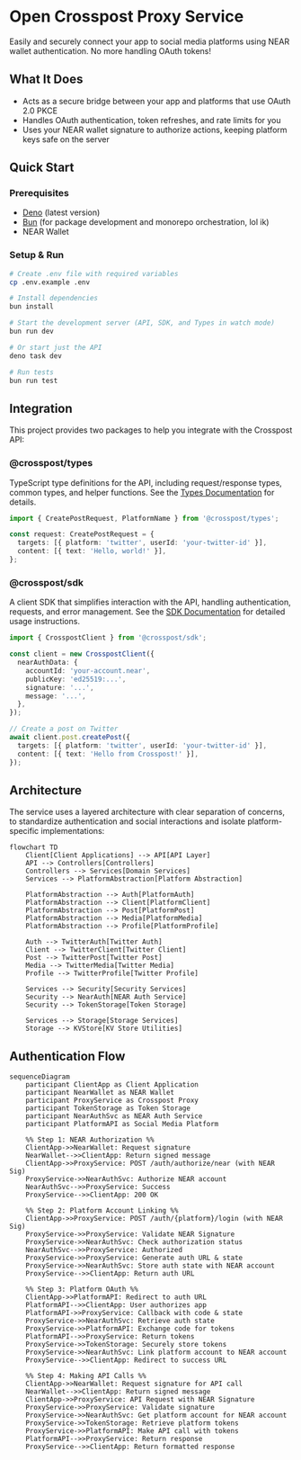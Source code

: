 # Open Crosspost Proxy Service

Easily and securely connect your app to social media platforms using NEAR wallet authentication. No
more handling OAuth tokens!

## What It Does

- Acts as a secure bridge between your app and platforms that use OAuth 2.0 PKCE
- Handles OAuth authentication, token refreshes, and rate limits for you
- Uses your NEAR wallet signature to authorize actions, keeping platform keys safe on the server

## Quick Start

### Prerequisites

- [Deno](https://deno.land/) (latest version)
- [Bun](https://bun.sh/) (for package development and monorepo orchestration, lol ik)
- NEAR Wallet

### Setup & Run

```bash
# Create .env file with required variables
cp .env.example .env

# Install dependencies
bun install

# Start the development server (API, SDK, and Types in watch mode)
bun run dev

# Or start just the API
deno task dev

# Run tests
bun run test
```

## Integration

This project provides two packages to help you integrate with the Crosspost API:

### @crosspost/types

TypeScript type definitions for the API, including request/response types, common types, and helper
functions. See the [Types Documentation](./packages/types/README.md) for details.

```typescript
import { CreatePostRequest, PlatformName } from '@crosspost/types';

const request: CreatePostRequest = {
  targets: [{ platform: 'twitter', userId: 'your-twitter-id' }],
  content: [{ text: 'Hello, world!' }],
};
```

### @crosspost/sdk

A client SDK that simplifies interaction with the API, handling authentication, requests, and error
management. See the [SDK Documentation](./packages/sdk/README.md) for detailed usage instructions.

```typescript
import { CrosspostClient } from '@crosspost/sdk';

const client = new CrosspostClient({
  nearAuthData: {
    accountId: 'your-account.near',
    publicKey: 'ed25519:...',
    signature: '...',
    message: '...',
  },
});

// Create a post on Twitter
await client.post.createPost({
  targets: [{ platform: 'twitter', userId: 'your-twitter-id' }],
  content: [{ text: 'Hello from Crosspost!' }],
});
```

## Architecture

The service uses a layered architecture with clear separation of concerns, to standardize
authentication and social interactions and isolate platform-specific implementations:

```mermaid
flowchart TD
    Client[Client Applications] --> API[API Layer]
    API --> Controllers[Controllers]
    Controllers --> Services[Domain Services]
    Services --> PlatformAbstraction[Platform Abstraction]
    
    PlatformAbstraction --> Auth[PlatformAuth]
    PlatformAbstraction --> Client[PlatformClient]
    PlatformAbstraction --> Post[PlatformPost]
    PlatformAbstraction --> Media[PlatformMedia]
    PlatformAbstraction --> Profile[PlatformProfile]
    
    Auth --> TwitterAuth[Twitter Auth]
    Client --> TwitterClient[Twitter Client]
    Post --> TwitterPost[Twitter Post]
    Media --> TwitterMedia[Twitter Media]
    Profile --> TwitterProfile[Twitter Profile]
    
    Services --> Security[Security Services]
    Security --> NearAuth[NEAR Auth Service]
    Security --> TokenStorage[Token Storage]
    
    Services --> Storage[Storage Services]
    Storage --> KVStore[KV Store Utilities]
```

## Authentication Flow

```mermaid
sequenceDiagram
    participant ClientApp as Client Application
    participant NearWallet as NEAR Wallet
    participant ProxyService as Crosspost Proxy
    participant TokenStorage as Token Storage
    participant NearAuthSvc as NEAR Auth Service
    participant PlatformAPI as Social Media Platform

    %% Step 1: NEAR Authorization %%
    ClientApp->>NearWallet: Request signature
    NearWallet-->>ClientApp: Return signed message
    ClientApp->>ProxyService: POST /auth/authorize/near (with NEAR Sig)
    ProxyService->>NearAuthSvc: Authorize NEAR account
    NearAuthSvc-->>ProxyService: Success
    ProxyService-->>ClientApp: 200 OK

    %% Step 2: Platform Account Linking %%
    ClientApp->>ProxyService: POST /auth/{platform}/login (with NEAR Sig)
    ProxyService->>ProxyService: Validate NEAR Signature
    ProxyService->>NearAuthSvc: Check authorization status
    NearAuthSvc-->>ProxyService: Authorized
    ProxyService->>ProxyService: Generate auth URL & state
    ProxyService->>NearAuthSvc: Store auth state with NEAR account
    ProxyService-->>ClientApp: Return auth URL

    %% Step 3: Platform OAuth %%
    ClientApp->>PlatformAPI: Redirect to auth URL
    PlatformAPI-->>ClientApp: User authorizes app
    PlatformAPI->>ProxyService: Callback with code & state
    ProxyService->>NearAuthSvc: Retrieve auth state
    ProxyService->>PlatformAPI: Exchange code for tokens
    PlatformAPI-->>ProxyService: Return tokens
    ProxyService->>TokenStorage: Securely store tokens
    ProxyService->>NearAuthSvc: Link platform account to NEAR account
    ProxyService-->>ClientApp: Redirect to success URL

    %% Step 4: Making API Calls %%
    ClientApp->>NearWallet: Request signature for API call
    NearWallet-->>ClientApp: Return signed message
    ClientApp->>ProxyService: API Request with NEAR Signature
    ProxyService->>ProxyService: Validate signature
    ProxyService->>NearAuthSvc: Get platform account for NEAR account
    ProxyService->>TokenStorage: Retrieve platform tokens
    ProxyService->>PlatformAPI: Make API call with tokens
    PlatformAPI-->>ProxyService: Return response
    ProxyService-->>ClientApp: Return formatted response
```
